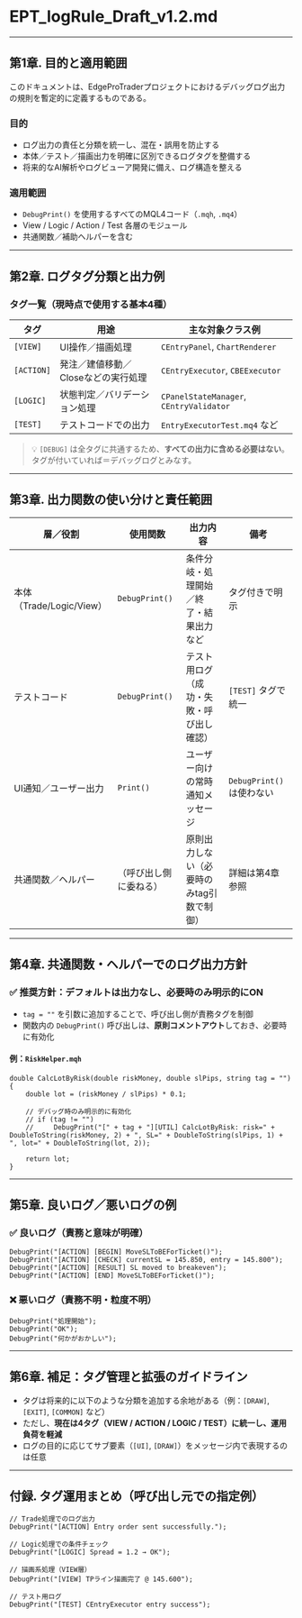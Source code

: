 # EPT_logRule_Draft_v1.2.md

---

## 第1章. 目的と適用範囲

このドキュメントは、EdgeProTraderプロジェクトにおけるデバッグログ出力の規則を暫定的に定義するものである。

### 目的

- ログ出力の責任と分類を統一し、混在・誤用を防止する
- 本体／テスト／描画出力を明確に区別できるログタグを整備する
- 将来的なAI解析やログビューア開発に備え、ログ構造を整える

### 適用範囲

- `DebugPrint()` を使用するすべてのMQL4コード（`.mqh`, `.mq4`）
- View / Logic / Action / Test 各層のモジュール
- 共通関数／補助ヘルパーを含む

---

## 第2章. ログタグ分類と出力例

### タグ一覧（現時点で使用する基本4種）

| タグ       | 用途                         | 主な対象クラス例               |
|------------|------------------------------|------------------------------|
| `[VIEW]`   | UI操作／描画処理              | `CEntryPanel`, `ChartRenderer` |
| `[ACTION]` | 発注／建値移動／Closeなどの実行処理 | `CEntryExecutor`, `CBEExecutor` |
| `[LOGIC]`  | 状態判定／バリデーション処理       | `CPanelStateManager`, `CEntryValidator` |
| `[TEST]`   | テストコードでの出力            | `EntryExecutorTest.mq4` など     |

> 💡 `[DEBUG]` は全タグに共通するため、**すべての出力に含める必要はない**。タグが付いていれば＝デバッグログとみなす。

---

## 第3章. 出力関数の使い分けと責任範囲

| 層／役割          | 使用関数       | 出力内容                           | 備考                                   |
|------------------|----------------|------------------------------------|----------------------------------------|
| 本体（Trade/Logic/View） | `DebugPrint()` | 条件分岐・処理開始／終了・結果出力など | タグ付きで明示                         |
| テストコード        | `DebugPrint()` | テスト用ログ（成功・失敗・呼び出し確認） | `[TEST]` タグで統一                   |
| UI通知／ユーザー出力 | `Print()`       | ユーザー向けの常時通知メッセージ         | `DebugPrint()`は使わない                 |
| 共通関数／ヘルパー  | （呼び出し側に委ねる） | 原則出力しない（必要時のみtag引数で制御） | 詳細は第4章参照                        |

---

## 第4章. 共通関数・ヘルパーでのログ出力方針

### ✅ 推奨方針：デフォルトは出力なし、必要時のみ明示的にON

- `tag = ""` を引数に追加することで、呼び出し側が責務タグを制御
- 関数内の `DebugPrint()` 呼び出しは、**原則コメントアウト**しておき、必要時に有効化

#### 例：`RiskHelper.mqh`

```mql4
double CalcLotByRisk(double riskMoney, double slPips, string tag = "")
{
    double lot = (riskMoney / slPips) * 0.1;

    // デバッグ時のみ明示的に有効化
    // if (tag != "")
    //     DebugPrint("[" + tag + "][UTIL] CalcLotByRisk: risk=" + DoubleToString(riskMoney, 2) + ", SL=" + DoubleToString(slPips, 1) + ", lot=" + DoubleToString(lot, 2));

    return lot;
}
```

---

## 第5章. 良いログ／悪いログの例

### ✅ 良いログ（責務と意味が明確）

```mql4
DebugPrint("[ACTION] [BEGIN] MoveSLToBEForTicket()");
DebugPrint("[ACTION] [CHECK] currentSL = 145.850, entry = 145.800");
DebugPrint("[ACTION] [RESULT] SL moved to breakeven");
DebugPrint("[ACTION] [END] MoveSLToBEForTicket()");
```

### ❌ 悪いログ（責務不明・粒度不明）

```mql4
DebugPrint("処理開始");
DebugPrint("OK");
DebugPrint("何かがおかしい");
```

---

## 第6章. 補足：タグ管理と拡張のガイドライン

- タグは将来的に以下のような分類を追加する余地がある（例：`[DRAW]`, `[EXIT]`, `[COMMON]` など）
- ただし、**現在は4タグ（VIEW / ACTION / LOGIC / TEST）に統一し、運用負荷を軽減**
- ログの目的に応じてサブ要素（`[UI]`, `[DRAW]`）をメッセージ内で表現するのは任意

---

## 付録. タグ運用まとめ（呼び出し元での指定例）

```mql4
// Trade処理でのログ出力
DebugPrint("[ACTION] Entry order sent successfully.");

// Logic処理での条件チェック
DebugPrint("[LOGIC] Spread = 1.2 → OK");

// 描画系処理（VIEW層）
DebugPrint("[VIEW] TPライン描画完了 @ 145.600");

// テスト用ログ
DebugPrint("[TEST] CEntryExecutor entry success");
```
